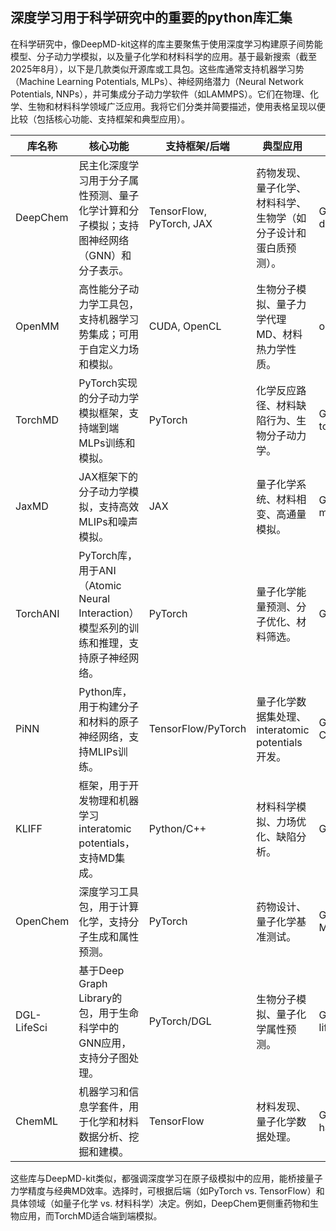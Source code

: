 ## 深度学习用于科学研究中的重要的python库汇集
在科学研究中，像DeepMD-kit这样的库主要聚焦于使用深度学习构建原子间势能模型、分子动力学模拟，以及量子化学和材料科学的应用。基于最新搜索（截至2025年8月），以下是几款类似开源库或工具包。这些库通常支持机器学习势（Machine Learning Potentials, MLPs）、神经网络潜力（Neural Network Potentials, NNPs），并可集成分子动力学软件（如LAMMPS）。它们在物理、化学、生物和材料科学领域广泛应用。我将它们分类并简要描述，使用表格呈现以便比较（包括核心功能、支持框架和典型应用）。

| 库名称 | 核心功能 | 支持框架/后端 | 典型应用 | 开源链接/参考 |
|--------|----------|---------------|----------|--------------|
| DeepChem | 民主化深度学习用于分子属性预测、量子化学计算和分子模拟；支持图神经网络（GNN）和分子表示。 | TensorFlow, PyTorch, JAX | 药物发现、量子化学、材料科学、生物学（如分子设计和蛋白质预测）。 | GitHub: deepchem/deepchem |
| OpenMM | 高性能分子动力学工具包，支持机器学习势集成；可用于自定义力场和模拟。 | CUDA, OpenCL | 生物分子模拟、量子力学代理MD、材料热力学性质。 | openmm.org |
| TorchMD | PyTorch实现的分子动力学模拟框架，支持端到端MLPs训练和模拟。 | PyTorch | 化学反应路径、材料缺陷行为、生物分子动力学。 | GitHub: torchmd/torchmd |
| JaxMD | JAX框架下的分子动力学模拟，支持高效MLIPs和噪声模拟。 | JAX | 量子化学系统、材料相变、高通量模拟。 | GitHub: google/jax-md |
| TorchANI | PyTorch库，用于ANI（Atomic Neural Interaction）模型系列的训练和推理，支持原子神经网络。 | PyTorch | 量子化学能量预测、分子优化、材料筛选。 | GitHub: aiqm/torchani |
| PiNN | Python库，用于构建分子和材料的原子神经网络，支持MLIPs训练。 | TensorFlow/PyTorch | 量子化学数据集处理、interatomic potentials开发。 | GitHub: Teoroo-CMC/PiNN |
| KLIFF | 框架，用于开发物理和机器学习interatomic potentials，支持MD集成。 | Python/C++ | 材料科学模拟、力场优化、缺陷分析。 | GitHub: openkim/kliff |
| OpenChem | 深度学习工具包，用于计算化学，支持分子生成和属性预测。 | PyTorch | 药物设计、量子化学基准测试。 | GitHub: Mariewelt/OpenChem |
| DGL-LifeSci | 基于Deep Graph Library的包，用于生命科学中的GNN应用，支持分子图处理。 | PyTorch/DGL | 生物分子模拟、量子化学属性预测。 | GitHub: awslabs/dgl-lifesci |
| ChemML | 机器学习和信息学套件，用于化学和材料数据分析、挖掘和建模。 | TensorFlow | 材料发现、量子化学数据处理。 | GitHub: hachmannlab/chemml |

这些库与DeepMD-kit类似，都强调深度学习在原子级模拟中的应用，能桥接量子力学精度与经典MD效率。选择时，可根据后端（如PyTorch vs. TensorFlow）和具体领域（如量子化学 vs. 材料科学）决定。例如，DeepChem更侧重药物和生物应用，而TorchMD适合端到端模拟。
